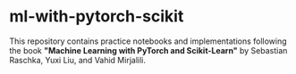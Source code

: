 # ml-with-pytorch-scikit
This repository contains practice notebooks and implementations following the book **"Machine Learning with PyTorch and Scikit-Learn"** by Sebastian Raschka, Yuxi Liu, and Vahid Mirjalili.

